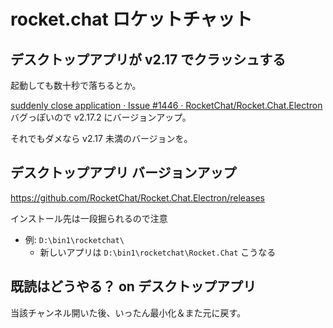 # rocket.chat ロケットチャット

## デスクトップアプリが v2.17 でクラッシュする
起動しても数十秒で落ちるとか。

[suddenly close application · Issue #1446 · RocketChat/Rocket.Chat.Electron](https://github.com/RocketChat/Rocket.Chat.Electron/issues/1446) バグっぽいので v2.17.2 にバージョンアップ。

それでもダメなら v2.17 未満のバージョンを。

## デスクトップアプリ バージョンアップ
https://github.com/RocketChat/Rocket.Chat.Electron/releases

インストール先は一段掘られるので注意

- 例: `D:\bin1\rocketchat\`
    - 新しいアプリは `D:\bin1\rocketchat\Rocket.Chat` こうなる

## 既読はどうやる？ on デスクトップアプリ
当該チャンネル開いた後、いったん最小化＆また元に戻す。
